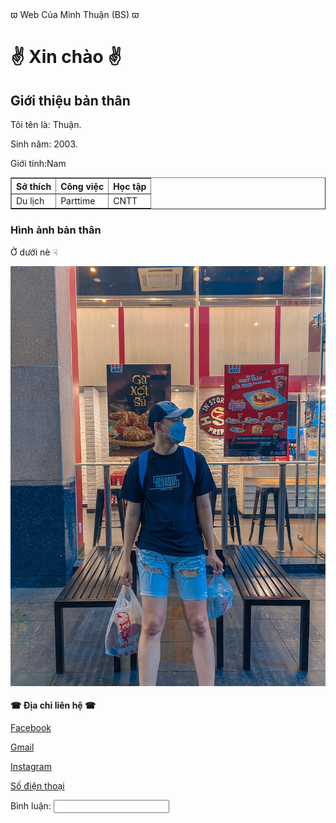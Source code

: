 
<html>
<head>
&piv;	 Web Của Minh Thuận (BS) &piv;	
</head>
<body>

<h1> &#9996;	 Xin chào &#9996;	 </h1>
  <h2>Giới thiệu bản thân</h2>  
<p>Tôi tên là: Thuận.</p>
  <p>Sinh năm: 2003.</p> 
  <p>Giới tính:Nam
     <table border="1">
   <tr>
      <th>Sở thích</th>
     <th>Công việc </th>
      <th> Học tập</th>
   </tr>
   <tr>
     <td> Du lịch </td>
      <td> Parttime  </td>
     <td> CNTT </td>
   </tr>
   
</table>
<body>
  <h3>Hình ảnh bản thân</h3>
  <p> Ở dưới nè &#9759;	</p>
<img src="bsne.jpg" >
  <h4> &#9742;	 Địa chỉ liên hệ &#9742;	 </h4>
  <p> <a href=https://www.facebook.com/m.thuan.13> Facebook </a> 
  <p> <a href=buiminhthuan09@gmail.com> Gmail </a> 
  <p> <a href=https://www.instagram.com/minthuanne/> Instagram </a> 
  <p> <a href=0336604571> Số điện thoại </a>

 <body>
       <form>
    <label for="username">Bình luận:
    <input type="text" name="username" id="username">
</form>

</body>
     

